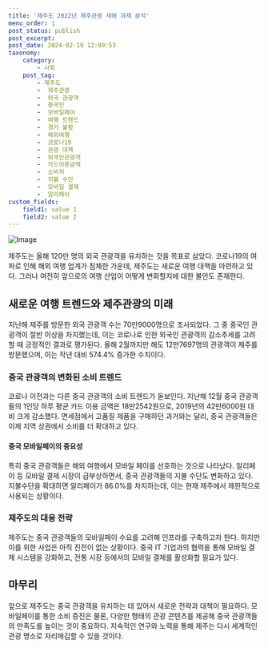 ```yaml
---
title: '제주도 2022년 제주관광 새해 과제 분석'
menu_order: 1
post_status: publish
post_excerpt: 
post_date: 2024-02-19 12:09:53
taxonomy:
    category:
        - 사회
    post_tag:
        - 제주도
        -  제주관광
        -  외국 관광객
        -  중국인
        -  모바일페이
        -  여행 트렌드
        -  경기 불황
        -  해외여행
        -  코로나19
        -  관광 대책
        -  외국인관광객
        -  카드이용금액
        -  소비처
        -  지불 수단
        -  모바일 결제
        -  알리페이
custom_fields:
    field1: value 1
    field2: value 2
---
```


![Image](https://imgnews.pstatic.net/image/421/2024/02/13/0007347145_001_20240213090109978.jpg?type=w647)

제주도는 올해 120만 명의 외국 관광객을 유치하는 것을 목표로 삼았다. 코로나19의 여파로 인해 해외 여행 업계가 침체한 가운데, 제주도는 새로운 여행 대책을 마련하고 있다. 그러나 여전히 앞으로의 여행 산업이 어떻게 변화할지에 대한 불안도 존재한다. 
## 새로운 여행 트렌드와 제주관광의 미래
지난해 제주를 방문한 외국 관광객 수는 70만9000명으로 조사되었다. 그 중 중국인 관광객이 절반 이상을 차지했는데, 이는 코로나로 인한 외국인 관광객의 감소추세를 고려할 때 긍정적인 결과로 평가된다. 올해 2월까지만 해도 12만7697명의 관광객이 제주를 방문했으며, 이는 작년 대비 574.4% 증가한 수치이다. 
### 중국 관광객의 변화된 소비 트렌드
코로나 이전과는 다른 중국 관광객의 소비 트렌드가 돋보인다. 지난해 12월 중국 관광객들의 1인당 하루 평균 카드 이용 금액은 18만2542원으로, 2019년의 42만6000원 대비 크게 감소했다. 면세점에서 고품질 제품을 구매하던 과거와는 달리, 중국 관광객들은 이제 지역 상권에서 소비를 더 확대하고 있다.
#### 중국 모바일페이의 중요성
특히 중국 관광객들은 해외 여행에서 모바일 페이를 선호하는 것으로 나타났다. 알리페이 등 모바일 결제 시장이 급부상하면서, 중국 관광객들의 지불 수단도 변화하고 있다. 지불수단을 확대하면 알리페이가 86.0%를 차지하는데, 이는 현재 제주에서 제한적으로 사용되는 상황이다. 
### 제주도의 대응 전략
제주도는 중국 관광객들의 모바일페이 수요를 고려해 인프라를 구축하고자 한다. 하지만 이를 위한 사업은 아직 진전이 없는 상황이다. 중국 IT 기업과의 협력을 통해 모바일 결제 시스템을 강화하고, 전통 시장 등에서의 모바일 결제를 활성화할 필요가 있다.
## 마무리
앞으로 제주도는 중국 관광객을 유치하는 데 있어서 새로운 전략과 대책이 필요하다. 모바일페이를 통한 소비 증진은 물론, 다양한 형태의 관광 콘텐츠를 제공해 중국 관광객들의 만족도를 높이는 것이 중요하다. 지속적인 연구와 노력을 통해 제주는 다시 세계적인 관광 명소로 자리매김할 수 있을 것이다.
